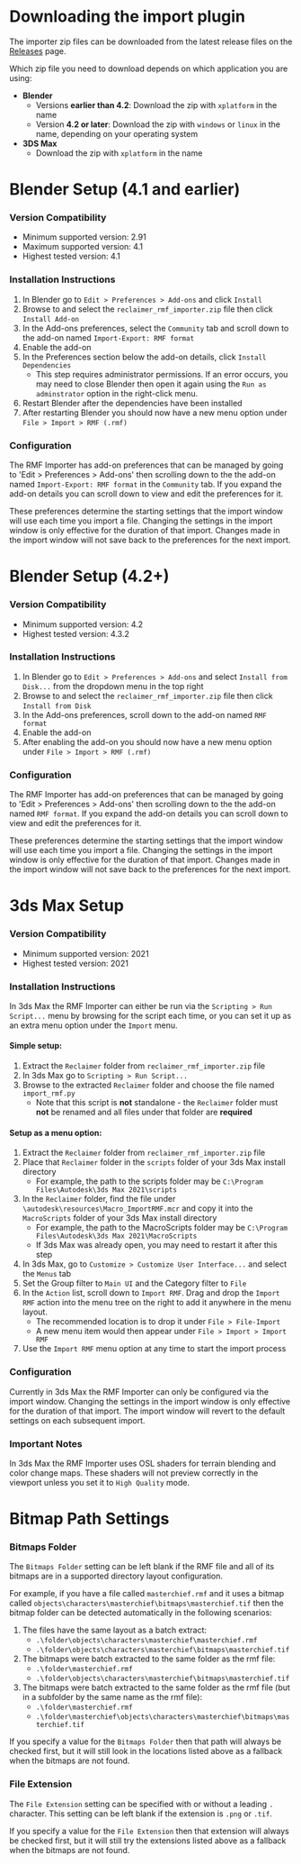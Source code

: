 # Downloading the import plugin
The importer zip files can be downloaded from the latest release files on the [Releases](https://github.com/Gravemind2401/Reclaimer/releases/latest) page.

Which zip file you need to download depends on which application you are using:
- **Blender**
  - Versions **earlier than 4.2**: Download the zip with `xplatform` in the name
  - Version **4.2 or later**: Download the zip with `windows` or `linux` in the name, depending on your operating system
- **3DS Max**
  - Download the zip with `xplatform` in the name


# Blender Setup (4.1 and earlier)

### Version Compatibility
- Minimum supported version: 2.91
- Maximum supported version: 4.1
- Highest tested version: 4.1

### Installation Instructions
1. In Blender go to `Edit > Preferences > Add-ons` and click `Install`
2. Browse to and select the `reclaimer_rmf_importer.zip` file then click `Install Add-on`
3. In the Add-ons preferences, select the `Community` tab and scroll down to the add-on named `Import-Export: RMF format`
4. Enable the add-on
5. In the Preferences section below the add-on details, click `Install Dependencies`
    - This step requires administrator permissions. If an error occurs, you may need to close Blender then open it again using the `Run as adminstrator` option in the right-click menu.
6. Restart Blender after the dependencies have been installed
7. After restarting Blender you should now have a new menu option under `File > Import > RMF (.rmf)`

### Configuration
The RMF Importer has add-on preferences that can be managed by going to 'Edit > Preferences > Add-ons' then scrolling down to the the add-on named `Import-Export: RMF format` in the `Community` tab. If you expand the add-on details you can scroll down to view and edit the preferences for it.

These preferences determine the starting settings that the import window will use each time you import a file. Changing the settings in the import window is only effective for the duration of that import. Changes made in the import window will not save back to the preferences for the next import.


# Blender Setup (4.2+)

### Version Compatibility
- Minimum supported version: 4.2
- Highest tested version: 4.3.2

### Installation Instructions
1. In Blender go to `Edit > Preferences > Add-ons` and select `Install from Disk...` from the dropdown menu in the top right
2. Browse to and select the `reclaimer_rmf_importer.zip` file then click `Install from Disk`
3. In the Add-ons preferences, scroll down to the add-on named `RMF format`
4. Enable the add-on
5. After enabling the add-on you should now have a new menu option under `File > Import > RMF (.rmf)`

### Configuration
The RMF Importer has add-on preferences that can be managed by going to 'Edit > Preferences > Add-ons' then scrolling down to the the add-on named `RMF format`. If you expand the add-on details you can scroll down to view and edit the preferences for it.

These preferences determine the starting settings that the import window will use each time you import a file. Changing the settings in the import window is only effective for the duration of that import. Changes made in the import window will not save back to the preferences for the next import.


# 3ds Max Setup

### Version Compatibility
- Minimum supported version: 2021
- Highest tested version: 2021

### Installation Instructions
In 3ds Max the RMF Importer can either be run via the `Scripting > Run Script...` menu by browsing for the script each time, or you can set it up as an extra menu option under the `Import` menu.

#### Simple setup:
1. Extract the `Reclaimer` folder from `reclaimer_rmf_importer.zip` file
2. In 3ds Max go to `Scripting > Run Script...`
3. Browse to the extracted `Reclaimer` folder and choose the file named `import_rmf.py`
     - Note that this script is **not** standalone - the `Reclaimer` folder must **not** be renamed and all files under that folder are **required**

#### Setup as a menu option:
1. Extract the `Reclaimer` folder from `reclaimer_rmf_importer.zip` file
2. Place that `Reclaimer` folder in the `scripts` folder of your 3ds Max install directory
    - For example, the path to the scripts folder may be `C:\Program Files\Autodesk\3ds Max 2021\scripts`
3. In the `Reclaimer` folder, find the file under `\autodesk\resources\Macro_ImportRMF.mcr` and copy it into the `MacroScripts` folder of your 3ds Max install directory
    - For example, the path to the MacroScripts folder may be `C:\Program Files\Autodesk\3ds Max 2021\MacroScripts`
    - If 3ds Max was already open, you may need to restart it after this step
4. In 3ds Max, go to `Customize > Customize User Interface...` and select the `Menus` tab
5. Set the Group filter to `Main UI` and the Category filter to `File`
6. In the `Action` list, scroll down to `Import RMF`. Drag and drop the `Import RMF` action into the menu tree on the right to add it anywhere in the menu layout.
    - The recommended location is to drop it under `File > File-Import`
    - A new menu item would then appear under `File > Import > Import RMF`
7. Use the `Import RMF` menu option at any time to start the import process

### Configuration
Currently in 3ds Max the RMF Importer can only be configured via the import window. Changing the settings in the import window is only effective for the duration of that import. The import window will revert to the default settings on each subsequent import.

### Important Notes
In 3ds Max the RMF Importer uses OSL shaders for terrain blending and color change maps. These shaders will not preview correctly in the viewport unless you set it to `High Quality` mode.


# Bitmap Path Settings

### Bitmaps Folder
The `Bitmaps Folder` setting can be left blank if the RMF file and all of its bitmaps are in a supported directory layout configuration.

For example, if you have a file called `masterchief.rmf` and it uses a bitmap called `objects\characters\masterchief\bitmaps\masterchief.tif` then the bitmap folder can be detected automatically in the following scenarios:
1.  The files have the same layout as a batch extract:
    - `.\folder\objects\characters\masterchief\masterchief.rmf`
    - `.\folder\objects\characters\masterchief\bitmaps\masterchief.tif`
2.  The bitmaps were batch extracted to the same folder as the rmf file:
    - `.\folder\masterchief.rmf`
    - `.\folder\objects\characters\masterchief\bitmaps\masterchief.tif`
3.  The bitmaps were batch extracted to the same folder as the rmf file (but in a subfolder by the same name as the rmf file):
    - `.\folder\masterchief.rmf`
    - `.\folder\masterchief\objects\characters\masterchief\bitmaps\masterchief.tif`

If you specify a value for the `Bitmaps Folder` then that path will always be checked first, but it will still look in the locations listed above as a fallback when the bitmaps are not found.

### File Extension
The `File Extension` setting can be specified with or without a leading `.` character. This setting can be left blank if the extension is `.png` or `.tif`.

If you specify a value for the `File Extension` then that extension will always be checked first, but it will still try the extensions listed above as a fallback when the bitmaps are not found.